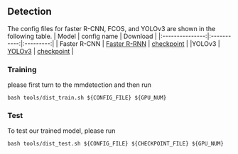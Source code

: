 ## Detection 

The config files for faster R-CNN, FCOS, and YOLOv3 are shown in the following table.
|   Model         | config name  | Download |
|:---------------:|:-----------:|:---------:|
| Faster R-CNN  | [Faster R-RNN](https://github.com/phh222/Detection/blob/master/mmdetection/configs/pascal_voc/faster-rcnn_r50_fpn_1x_voc0712.py) | [checkpoint](https://pan.baidu.com/s/1CyFIBYO1TQSDm6anTxy-sA)  |
|YOLOv3 | [YOLOv3](https://github.com/phh222/Detection/blob/master/mmdetection/configs/pascal_voc/yolov3_d53_mstrain-608_100e_voc0712.py) | [checkpoint](https://pan.baidu.com/s/1xJV3-rZ7-dTuvbTsCHt-uw)  |

### Training
please first turn to the mmdetection and then run 
```
bash tools/dist_train.sh ${CONFIG_FILE} ${GPU_NUM} 
```

### Test
To test our trained model, please run
```
bash tools/dist_test.sh ${CONFIG_FILE} ${CHECKPOINT_FILE} ${GPU_NUM}
```
